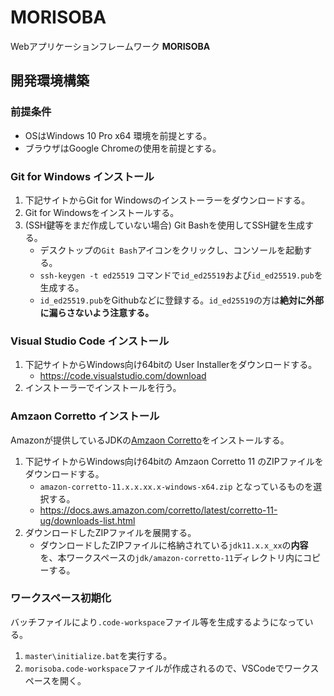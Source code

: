 # MORISOBA

Webアプリケーションフレームワーク **MORISOBA**

## 開発環境構築

### 前提条件

* OSはWindows 10 Pro x64 環境を前提とする。
* ブラウザはGoogle Chromeの使用を前提とする。

### Git for Windows インストール

1. 下記サイトからGit for Windowsのインストーラーをダウンロードする。
1. Git for Windowsをインストールする。
1. (SSH鍵等をまだ作成していない場合) Git Bashを使用してSSH鍵を生成する。
    * デスクトップの`Git Bash`アイコンをクリックし、コンソールを起動する。
    * `ssh-keygen -t ed25519` コマンドで`id_ed25519`および`id_ed25519.pub`を生成する。
    * `id_ed25519.pub`をGithubなどに登録する。`id_ed25519`の方は**絶対に外部に漏らさないよう注意する。**

### Visual Studio Code インストール

1. 下記サイトからWindows向け64bitの User Installerをダウンロードする。
    * https://code.visualstudio.com/download
1. インストーラーでインストールを行う。

### Amzaon Corretto インストール

Amazonが提供しているJDKの[Amzaon Corretto](https://aws.amazon.com/jp/corretto/)をインストールする。

1. 下記サイトからWindows向け64bitの Amzaon Corretto 11 のZIPファイルをダウンロードする。
    * `amazon-corretto-11.x.x.xx.x-windows-x64.zip` となっているものを選択する。
    * https://docs.aws.amazon.com/corretto/latest/corretto-11-ug/downloads-list.html
1. ダウンロードしたZIPファイルを展開する。
    * ダウンロードしたZIPファイルに格納されている`jdk11.x.x_xx`の**内容**を、本ワークスペースの`jdk/amazon-corretto-11`ディレクトリ内にコピーする。

### ワークスペース初期化

バッチファイルにより`.code-workspace`ファイル等を生成するようになっている。

1. `master\initialize.bat`を実行する。
1. `morisoba.code-workspace`ファイルが作成されるので、VSCodeでワークスペースを開く。
